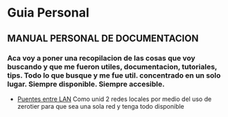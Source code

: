 # Guia Personal

## MANUAL PERSONAL DE DOCUMENTACION

### Aca voy a poner una recopilacion de las cosas que voy buscando y que me fueron utiles, documentacion, tutoriales, tips. Todo lo que busque y me fue util. concentrado en un solo lugar. Siempre disponible. Siempre accesible.

* [Puentes entre LAN](docs/lan-bridge-zerotier.html)
            Como unid 2 redes locales por medio del uso de zerotier para que sea una sola red y tenga todo disponible

